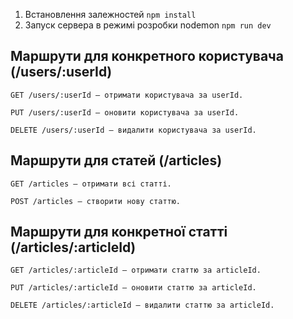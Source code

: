 1. Встановлення залежностей `npm install`
2. Запуск сервера в режимі розробки nodemon `npm run dev`


## Маршрути для конкретного користувача (/users/:userId)
`GET /users/:userId – отримати користувача за userId.`

`PUT /users/:userId – оновити користувача за userId.`

`DELETE /users/:userId – видалити користувача за userId.`
## Маршрути для статей (/articles)
`GET /articles – отримати всі статті.`

`POST /articles – створити нову статтю.`
## Маршрути для конкретної статті (/articles/:articleId)
`GET /articles/:articleId – отримати статтю за articleId.`

`PUT /articles/:articleId – оновити статтю за articleId.`

`DELETE /articles/:articleId – видалити статтю за articleId.`

